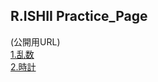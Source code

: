 ## R.ISHII Practice_Page

(公開用URL)<br>
[1.乱数](https://center0224.github.io/practice/Main.html)<br>
[2.時計](https://center0224.github.io/practice/.html)
